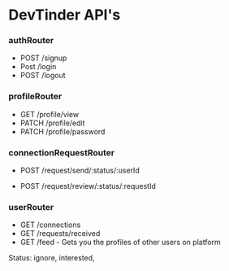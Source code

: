 # DevTinder API's

### authRouter
- POST /signup
- Post /login
- POST /logout

### profileRouter
- GET /profile/view
- PATCH /profile/edit
- PATCH /profile/password

### connectionRequestRouter
- POST /request/send/:status/:userId

- POST /request/review/:status/:requestId

### userRouter 
- GET /connections
- GET /requests/received
- GET /feed - Gets you the profiles of other users on platform

Status: ignore, interested, 